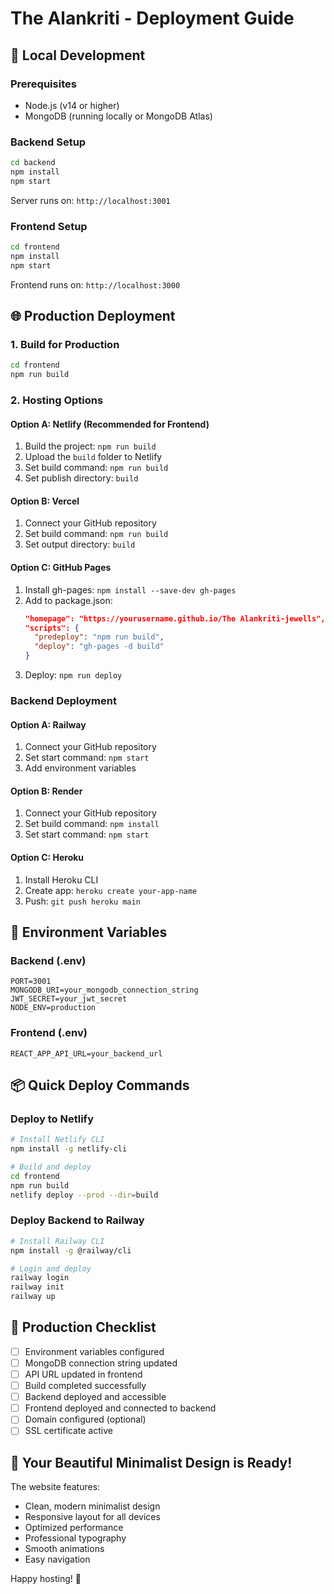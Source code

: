 # The Alankriti - Deployment Guide

## 🚀 Local Development

### Prerequisites
- Node.js (v14 or higher)
- MongoDB (running locally or MongoDB Atlas)

### Backend Setup
```bash
cd backend
npm install
npm start
```
Server runs on: `http://localhost:3001`

### Frontend Setup
```bash
cd frontend
npm install
npm start
```
Frontend runs on: `http://localhost:3000`

## 🌐 Production Deployment

### 1. Build for Production
```bash
cd frontend
npm run build
```

### 2. Hosting Options

#### Option A: Netlify (Recommended for Frontend)
1. Build the project: `npm run build`
2. Upload the `build` folder to Netlify
3. Set build command: `npm run build`
4. Set publish directory: `build`

#### Option B: Vercel
1. Connect your GitHub repository
2. Set build command: `npm run build`
3. Set output directory: `build`

#### Option C: GitHub Pages
1. Install gh-pages: `npm install --save-dev gh-pages`
2. Add to package.json:
   ```json
   "homepage": "https://yourusername.github.io/The Alankriti-jewells",
   "scripts": {
     "predeploy": "npm run build",
     "deploy": "gh-pages -d build"
   }
   ```
3. Deploy: `npm run deploy`

### Backend Deployment

#### Option A: Railway
1. Connect your GitHub repository
2. Set start command: `npm start`
3. Add environment variables

#### Option B: Render
1. Connect your GitHub repository
2. Set build command: `npm install`
3. Set start command: `npm start`

#### Option C: Heroku
1. Install Heroku CLI
2. Create app: `heroku create your-app-name`
3. Push: `git push heroku main`

## 🔧 Environment Variables

### Backend (.env)
```
PORT=3001
MONGODB_URI=your_mongodb_connection_string
JWT_SECRET=your_jwt_secret
NODE_ENV=production
```

### Frontend (.env)
```
REACT_APP_API_URL=your_backend_url
```

## 📦 Quick Deploy Commands

### Deploy to Netlify
```bash
# Install Netlify CLI
npm install -g netlify-cli

# Build and deploy
cd frontend
npm run build
netlify deploy --prod --dir=build
```

### Deploy Backend to Railway
```bash
# Install Railway CLI
npm install -g @railway/cli

# Login and deploy
railway login
railway init
railway up
```

## 🎯 Production Checklist

- [ ] Environment variables configured
- [ ] MongoDB connection string updated
- [ ] API URL updated in frontend
- [ ] Build completed successfully
- [ ] Backend deployed and accessible
- [ ] Frontend deployed and connected to backend
- [ ] Domain configured (optional)
- [ ] SSL certificate active

## 🌟 Your Beautiful Minimalist Design is Ready!

The website features:
- Clean, modern minimalist design
- Responsive layout for all devices
- Optimized performance
- Professional typography
- Smooth animations
- Easy navigation

Happy hosting! 🚀
